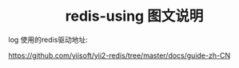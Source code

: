 <h1 style="text-align:center">redis-using 图文说明</h1>

log 使用的redis驱动地址:

<a href="https://github.com/yiisoft/yii2-redis/tree/master/docs/guide-zh-CN">https://github.com/yiisoft/yii2-redis/tree/master/docs/guide-zh-CN</a>

